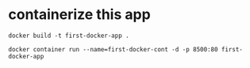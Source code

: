 #  containerize this app



```
docker build -t first-docker-app .
```
```
docker container run --name=first-docker-cont -d -p 8500:80 first-docker-app

```

